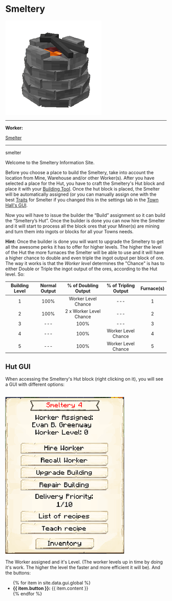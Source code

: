 # Smeltery

<div class="infobox box text-center">
    <img src="../../assets/images/buildings/smeltery.png" alt="Smeltery" />
    <hr />
    <div class="row section-text text-left">
        <div class="col">
        <p><strong>Worker:</strong></p>
        </div>
        <div class="col">
        <p><a href="../workers/smelter">Smelter</a></p>
        </div>
    </div>
    <hr />
    <recipe>smelter</recipe>
</div>

Welcome to the Smeltery Information Site.

Before you choose a place to build the Smeltery, take into account the location from Mine, Warehouse and/or other Worker(s). After you have selected a place for the Hut, you have to craft the Smeltery's Hut block and place it with your [Building Tool](../../source/tutorials/building_tool). Once the hut block is placed, the Smelter will be automatically assigned (or you can manually assign one with the best  [Traits](../../source/tutorials/worker_info) for Smelter if you changed this in the settings tab in the [Town Hall's GUI](../../source/buildings/townhall).

Now you will have to issue the builder the “Build” assignment so it can build the “Smeltery’s Hut”. Once the builder is done you can now hire the Smelter and it will start to process all the block ores that your Miner(s) are mining and turn them into ingots or blocks for all your Towns needs.

**Hint:** Once the builder is done you will want to upgrade the Smeltery to get all the awesome perks it has to offer for higher levels. The higher the level of the Hut the more furnaces the Smelter will be able to use and it will have a higher chance to double and even triple the ingot output per block of ore. The way it works is that the *Worker level* determines the "Chance" is has to either Double or Triple the ingot output of the ores, according to the Hut level. So:


| Building Level | Normal Output | % of Doubling Output | % of Tripling Output | Furnace(s) |
| :-----: | :-----: | :-----: | :-----: | :-----: |
| 1 | 100% | Worker Level Chance | --- | 1 |
| 2 | 100% | 2 x Worker Level Chance | --- | 2 |
| 3 | --- | 100% | --- | 3 |
| 4 | --- | 100% | Worker Level Chance | 4 |
| 5 | --- | 100% | Worker Level Chance | 5 |


## Hut GUI

When accessing the Smeltery's Hut block (right clicking on it), you will see a GUI with different options:

<br>
<div class="row">
  <div class="col-sm-12 col-md">
    <img src="../../assets/images/gui/smelterygui.png" class="img-fluid mx-auto" alt="Smeltery GUI">
  </div>
  <div class="col-sm-12 col-md">
    <p>The Worker assigned and it's Level. (The worker levels up in time by doing it's work. The higher the level the faster and more efficient it will be). And the buttons:</p>
    <ul>
      {% for item in site.data.gui.global %}
        <li><strong>{{ item.button }}:</strong> {{ item.content }}</li>
      {% endfor %}
    </ul>
  </div>
</div>
<br>
